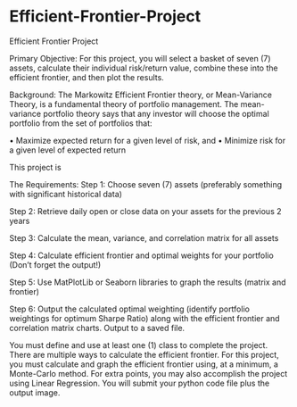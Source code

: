 # Efficient-Frontier-Project
Efficient Frontier Project


Primary Objective: For this project, you will select a basket of seven (7) assets, calculate their individual risk/return value, combine these into the efficient frontier, and then plot the results.


Background: The Markowitz Efficient Frontier theory, or Mean-Variance Theory, is a fundamental theory of portfolio management. The mean-variance portfolio theory says that any investor will choose the optimal portfolio from the set of portfolios that:

• Maximize expected return for a given level of risk, and
• Minimize risk for a given level of expected return


This project is

The Requirements:
Step 1: Choose seven (7) assets (preferably something with significant historical data)

Step 2: Retrieve daily open or close data on your assets for the previous 2 years

Step 3: Calculate the mean, variance, and correlation matrix for all assets

Step 4: Calculate efficient frontier and optimal weights for your portfolio (Don’t forget the output!)

Step 5: Use MatPlotLib or Seaborn libraries to graph the results (matrix and frontier)

Step 6: Output the calculated optimal weighting (identify portfolio weightings for optimum Sharpe Ratio) along with the efficient frontier and correlation matrix charts. Output to a saved file.


You must define and use at least one (1) class to complete the project. There are multiple ways to calculate the efficient frontier. For this project, you must calculate and graph the efficient frontier using, at a minimum, a Monte-Carlo method. For extra points, you may also accomplish the project using Linear Regression. You will submit your python code file plus the output image.
